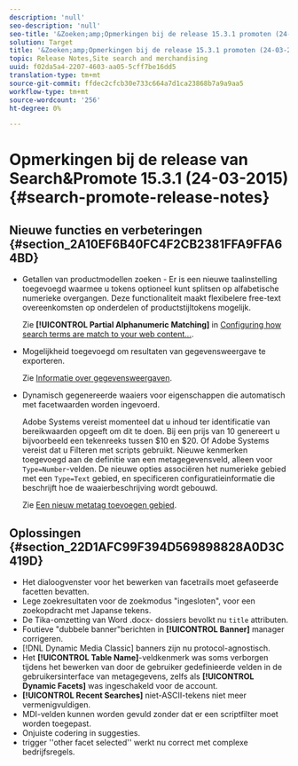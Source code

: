 ```yaml
---
description: 'null'
seo-description: 'null'
seo-title: '&Zoeken;amp;Opmerkingen bij de release 15.3.1 promoten (24-03-2015)'
solution: Target
title: '&Zoeken;amp;Opmerkingen bij de release 15.3.1 promoten (24-03-2015)'
topic: Release Notes,Site search and merchandising
uuid: f02da5a4-2207-4603-aa05-5cff7be16dd5
translation-type: tm+mt
source-git-commit: ffdec2cfcb30e733c664a7d1ca23868b7a9a9aa5
workflow-type: tm+mt
source-wordcount: '256'
ht-degree: 0%

---
```



# Opmerkingen bij de release van Search&amp;Promote 15.3.1 (24-03-2015){#search-promote-release-notes}

## Nieuwe functies en verbeteringen {#section_2A10EF6B40FC4F2CB2381FFA9FFA64BD}

* Getallen van productmodellen zoeken - Er is een nieuwe taalinstelling toegevoegd waarmee u tokens optioneel kunt splitsen op alfabetische numerieke overgangen. Deze functionaliteit maakt flexibelere free-text overeenkomsten op onderdelen of productstijltokens mogelijk.

   Zie **[!UICONTROL Partial Alphanumeric Matching]** in [Configuring how search terms are match to your web content...](../c-about-linguistics-menu/c-about-words-and-language.md#task_351A9144A51F4B41923BDBACDEF3B616).

* Mogelijkheid toegevoegd om resultaten van gegevensweergave te exporteren.

   Zie [Informatie over gegevensweergaven](../c-about-reports-menu/c-about-data-views.md#concept_DCA897D074464BC1861AA47B40CC86C3).

* Dynamisch gegenereerde waaiers voor eigenschappen die automatisch met facetwaarden worden ingevoerd.

   Adobe Systems vereist momenteel dat u inhoud ter identificatie van bereikwaarden opgeeft om dit te doen. Bij een prijs van 10 genereert u bijvoorbeeld een tekenreeks tussen $10 en $20. Of Adobe Systems vereist dat u Filteren met scripts gebruikt. Nieuwe kenmerken toegevoegd aan de definitie van een metagegevensveld, alleen voor `Type=Number`-velden. De nieuwe opties associëren het numerieke gebied met een `Type=Text` gebied, en specificeren configuratieinformatie die beschrijft hoe de waaierbeschrijving wordt gebouwd.

   Zie [Een nieuw metatag toevoegen gebied](../c-about-settings-menu/c-about-metadata-menu.md#task_6DF188C0FC7F4831A4444CA9AFA615E5).

## Oplossingen {#section_22D1AFC99F394D569898828A0D3C419D}

* Het dialoogvenster voor het bewerken van facetrails moet gefaseerde facetten bevatten.
* Lege zoekresultaten voor de zoekmodus &quot;ingesloten&quot;, voor een zoekopdracht met Japanse tekens.
* De Tika-omzetting van Word .docx- dossiers bevolkt nu `title` attributen.
* Foutieve &quot;dubbele banner&quot;berichten in **[!UICONTROL Banner]** manager corrigeren.
* [!DNL Dynamic Media Classic] banners zijn nu protocol-agnostisch.
* Het **[!UICONTROL Table Name]**-veldkenmerk was soms verborgen tijdens het bewerken van door de gebruiker gedefinieerde velden in de gebruikersinterface van metagegevens, zelfs als **[!UICONTROL Dynamic Facets]** was ingeschakeld voor de account.
* **[!UICONTROL Recent Searches]** niet-ASCII-tekens niet meer vermenigvuldigen.
* MDI-velden kunnen worden gevuld zonder dat er een scriptfilter moet worden toegepast.
* Onjuiste codering in suggesties.
* trigger &#39;&#39;other facet selected&#39;&#39; werkt nu correct met complexe bedrijfsregels.


